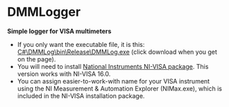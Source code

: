 # DMMLogger
**Simple logger for VISA multimeters**

- If you only want the executable file, it is this: [C#\DMMLog\bin\Release\DMMLog.exe](https://github.com/kaktus85/DMMLogger/blob/master/C%23/DMMLog/bin/Release/DMMLog.exe) (click download when you get on the page).
- You will need to install [National Instruments NI-VISA package](http://search.ni.com/nisearch/app/main/p/bot/no/ap/tech/lang/cs/pg/1/sn/catnav:du,n8:3.1637.1640,ssnav:sup/). This version works with NI-VISA 16.0.
- You can assign easier-to-work-with name for your VISA instrument using the NI Measurement & Automation Explorer (NIMax.exe), which is included in the NI-VISA installation package.
